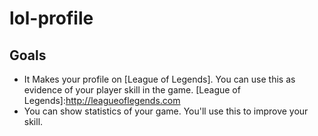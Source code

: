 
# lol-profile

## Goals
  - It Makes your profile on [League of Legends]. You can use this as evidence of your player skill in the game.
  [League of Legends]:http://leagueoflegends.com
  - You can show statistics of your game. You'll use this to improve your skill.